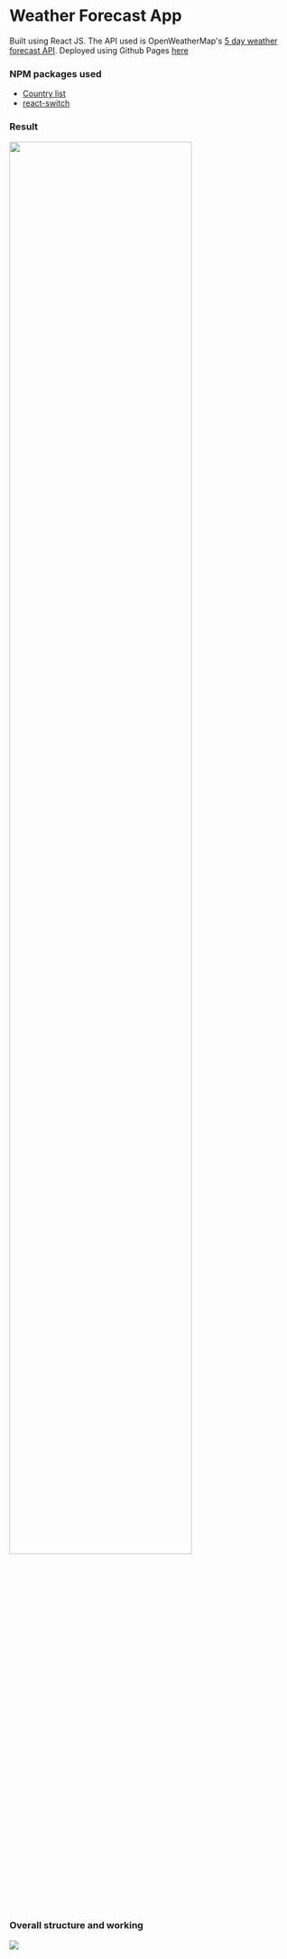 # Weather Forecast App
Built using React JS. The API used is OpenWeatherMap's [5 day weather forecast API](https://openweathermap.org/forecast5). Deployed using Github Pages [here](https://paranoidandroid19.github.io/weather-forecast-app/)

### NPM packages used
- [Country list](https://www.npmjs.com/package/country-list)
- [react-switch](https://www.npmjs.com/package/react-switch)

### Result
<img src="https://user-images.githubusercontent.com/30766392/83004978-e5f17300-a02d-11ea-90c9-42170582ee4e.gif" width="80%"/>


### Overall structure and working
<img src="https://user-images.githubusercontent.com/30766392/85207763-c0b00600-b348-11ea-997d-5afa6d820856.jpg"/>
